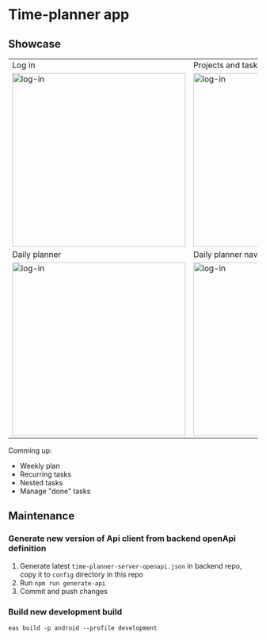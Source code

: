 # Time-planner app

## Showcase

<table>
    <tr>
        <td>Log in</td>
        <td>Projects and tasks</td>
    </tr>
    <tr>
        <td><img src="docs/login.gif" alt="log-in" width="350"></td>
        <td><img src="docs/projects.gif" alt="log-in" width="350"></td>
    <!-- <td><img src="docs/projects.gif" alt="projects" width="200"></td>
    <td><img src="docs/daily-planner.gif" alt="daily-planner" width="200"></td>
    <td><img src="docs/daily-planner-nav.gif" alt="daily-planner-navigation" width="200"></td>
    <td><img src="docs/daily-planner-auto.gif" alt="daily-planner-auto-schedule" width="200"></td> -->
    </tr>  
    <tr>
        <td>Daily planner</td>
        <td>Daily planner navigation</td>
    </tr>
    <tr>
        <td><img src="docs/login.gif" alt="log-in" width="350"></td>
        <td><img src="docs/projects.gif" alt="log-in" width="350"></td>
    </tr>
</table>

Comming up:

- Weekly plan
- Recurring tasks
- Nested tasks
- Manage "done" tasks

## Maintenance

### Generate new version of Api client from backend openApi definition

1. Generate latest `time-planner-server-openapi.json` in backend repo, copy it to `config` directory in this repo
2. Run `npm run generate-api`
3. Commit and push changes

### Build new development build

`eas build -p android --profile development`
